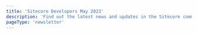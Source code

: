 ```yaml
---
title: 'Sitecore Developers May 2023'
description: 'Find out the latest news and updates in the Sitecore community.'
pageType: 'newsletter'
---
```


<NewsletterStory
      title="SUGCON India - Call for Speakers"
      copy="SUGCON is back and this time we are heading to New Delhi, India on August 24-25. Call for speakers is now open until June 16th, 2023. If you are interested in sharing your knowledge with the community, make sure you submit your topic."
      image="https://go.sitecore.com/l/857953/2023-03-29/tw6z7f/857953/1680105734Vrpe2w1b/MicrosoftTeams_image__5_.png"
      linkText="Submit now"
      linkHref="https://sessionize.com/sugcon-india-2023"
      variant="full-width"    />
<NewsletterStory 
      title="Upgrading the XM Cloud Introduction repository to Docker Compose v2"
      copy="If you're working with Docker and have heard about the ending of support for version 1 of compose, don't worry— we've got you covered. Learn what changes you might have to make for your Docker solution files."
      image=""
      linkText="Read now"
      linkHref="https://robearlam.com/blog/docker-compose-v2"
    />
<NewsletterStory 
      title="Remove your Add This component by May 31, 2023"
      copy="Oracle has announced that they will be turning off the AddThis service on May 31, 2023. This is going to impact a lot of websites around the web. Learn how this will affect you and what you should do."
      image=""
      linkText="Read now"
      linkHref="https://community.sitecore.com/community?id=community_Blog&sys_id=5b99a78e1b226150b8954371b24bcb23"
    />
<NewsletterStory 
      title="Sitecore Content Hub SSO Authentication with OKTA"
      copy="In this video Eric Weiss will walk you through the basic process of setting up SSO authentication with Okta in your Sitecore Content Hub Authentication settings."
      image=""
      linkText="Watch now"
      linkHref="https://www.youtube.com/watch?v=WU_ahPw7FYo"
    />
<NewsletterStory 
      title="Introducing the Sitecore Discover JS SDK - Part 2 - Components"
      copy="In this video learn how you can use the component model in the SDK to create interactive catalog components powered by Sitecore Discovers AI."
      image=""
      linkText="Watch now"
      linkHref="https://www.youtube.com/watch?v=hNze4QQwu30&t=1s"
    />
<NewsletterStory 
      title="Content Hub ONE – Content API"
      copy="It's true that Content Hub ONE has a content API, but if you're looking for a tool to interact with REST endpoints, you'll want to explore this Postman Collection that's been put together."
      image=""
      linkText="Read now"
      linkHref="https://www.from-sitecore-with-love.de/blog/2023/content-hub-one-postman-collection"
    />
<NewsletterStory 
      title="Sitecore Docker Containers — Auto Bind Custom Domains to your CM and CD"
      copy="If you’re developing with Sitecore on Docker and need to bind some custom domains to your CM/CD instances in Traefik, here’s an easy and future-proof way."
      image=""
      linkText="Read now"
      linkHref="https://markgibbons25.medium.com/sitecore-docker-containers-auto-bind-custom-domains-to-your-cm-and-cd-2e12d85d3573"
    />
<NewsletterStory 
      title="Beyond Vercel: Hosting Alternatives for Next.js "
      copy="Learn alternative hosting solutions for your Next.js app. You need to host your awesome application to show it to the world, so learn where that hosting makes the most sense for you."
      image=""
      linkHref="https://thetombomb.com/posts/nextjs-hosting-alternatives"
    />
<NewsletterStory 
      title="Sitecore Connect to Pull Contacts into Sitecore CDP from Salesforce CRM"
      copy="This video will walk you through a use case of using Sitecore Connect to pull contact details, on a continual basis, from Salesforce CRM into Sitecore CDP"
      image=""
      linkText="Watch now"
      linkHref="https://www.youtube.com/watch?v=0sjAk1ZU_Ek"
    />
